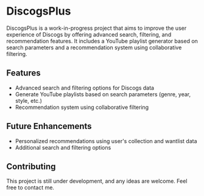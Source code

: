 # DiscogsPlus

DiscogsPlus is a work-in-progress project that aims to improve the user experience of Discogs by offering advanced search, filtering, and recommendation features. It includes a YouTube playlist generator based on search parameters and a recommendation system using collaborative filtering.

## Features

- Advanced search and filtering options for Discogs data
- Generate YouTube playlists based on search parameters (genre, year, style, etc.)
- Recommendation system using collaborative filtering

## Future Enhancements

- Personalized recommendations using user's collection and wantlist data
- Additional search and filtering options

## Contributing

This project is still under development, and any ideas are welcome. Feel free to contact me.
